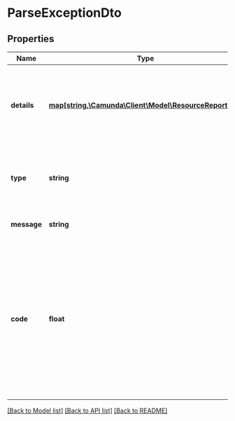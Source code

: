 # ParseExceptionDto

## Properties
Name | Type | Description | Notes
------------ | ------------- | ------------- | -------------
**details** | [**map[string,\Camunda\Client\Model\ResourceReportDto]**](ResourceReportDto.md) | A JSON Object containing list of errors and warnings occurred during deployment. | [optional] 
**type** | **string** | An exception class indicating the occurred error. | [optional] 
**message** | **string** | A detailed message of the error. | [optional] 
**code** | **float** | The code allows your client application to identify the error in an automated fashion. You can look up the meaning of all built-in codes and learn how to add custom codes in the [User Guide](https://docs.camunda.org/manual/7.21/user-guide/process-engine/error-handling/#exception-codes). | [optional] 

[[Back to Model list]](../../README.md#documentation-for-models) [[Back to API list]](../../README.md#documentation-for-api-endpoints) [[Back to README]](../../README.md)

